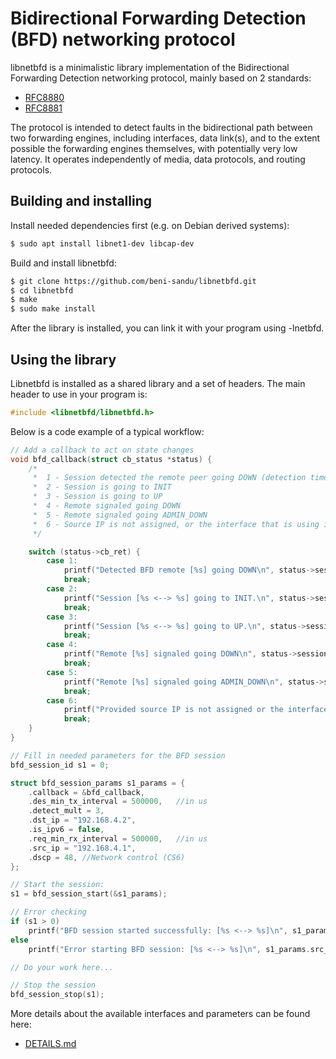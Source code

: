 Bidirectional Forwarding Detection (BFD) networking protocol
============================================================

libnetbfd is a minimalistic library implementation of the Bidirectional Forwarding Detection networking protocol, mainly based on 2 standards:

- [RFC8880](https://datatracker.ietf.org/doc/html/rfc5880)
- [RFC8881](https://datatracker.ietf.org/doc/html/rfc5881)

The protocol is intended to detect faults in the bidirectional path between two forwarding engines, including interfaces,
data link(s), and to the extent possible the forwarding engines themselves, with potentially very low latency.  It operates
independently of media, data protocols, and routing protocols.

Building and installing
-----------------------
Install needed dependencies first (e.g. on Debian derived systems):

```sh
$ sudo apt install libnet1-dev libcap-dev
```

Build and install libnetbfd:

```sh
$ git clone https://github.com/beni-sandu/libnetbfd.git
$ cd libnetbfd
$ make
$ sudo make install
```
After the library is installed, you can link it with your program using -lnetbfd.

Using the library
-----------------
Libnetbfd is installed as a shared library and a set of headers. The main header to use in your program is:

```c
#include <libnetbfd/libnetbfd.h>
```

Below is a code example of a typical workflow:

```c
// Add a callback to act on state changes
void bfd_callback(struct cb_status *status) {
    /*
     *  1 - Session detected the remote peer going DOWN (detection time expired)
     *  2 - Session is going to INIT
     *  3 - Session is going to UP
     *  4 - Remote signaled going DOWN
     *  5 - Remote signaled going ADMIN_DOWN
     *  6 - Source IP is not assigned, or the interface that is using it is DOWN
     */

    switch (status->cb_ret) {
        case 1:
            printf("Detected BFD remote [%s] going DOWN\n", status->session_params->dst_ip);
            break;
        case 2:
            printf("Session [%s <--> %s] going to INIT.\n", status->session_params->src_ip, status->session_params->dst_ip);
            break;
        case 3:
            printf("Session [%s <--> %s] going to UP.\n", status->session_params->src_ip, status->session_params->dst_ip);
            break;
        case 4:
            printf("Remote [%s] signaled going DOWN\n", status->session_params->dst_ip);
            break;
        case 5:
            printf("Remote [%s] signaled going ADMIN_DOWN\n", status->session_params->dst_ip);
            break;
        case 6:
            printf("Provided source IP is not assigned or the interface is DOWN.\n");
            break;
    }
}

// Fill in needed parameters for the BFD session
bfd_session_id s1 = 0;

struct bfd_session_params s1_params = {
    .callback = &bfd_callback,
    .des_min_tx_interval = 500000,   //in us
    .detect_mult = 3,
    .dst_ip = "192.168.4.2",
    .is_ipv6 = false,
    .req_min_rx_interval = 500000,   //in us
    .src_ip = "192.168.4.1",
    .dscp = 48, //Network control (CS6)
};

// Start the session:
s1 = bfd_session_start(&s1_params);

// Error checking
if (s1 > 0)
    printf("BFD session started successfully: [%s <--> %s]\n", s1_params.src_ip, s1_params.dst_ip);
else
    printf("Error starting BFD session: [%s <--> %s]\n", s1_params.src_ip, s1_params.dst_ip);

// Do your work here...

// Stop the session
bfd_session_stop(s1);
```

More details about the available interfaces and parameters can be found here:
- [DETAILS.md](DETAILS.md)

